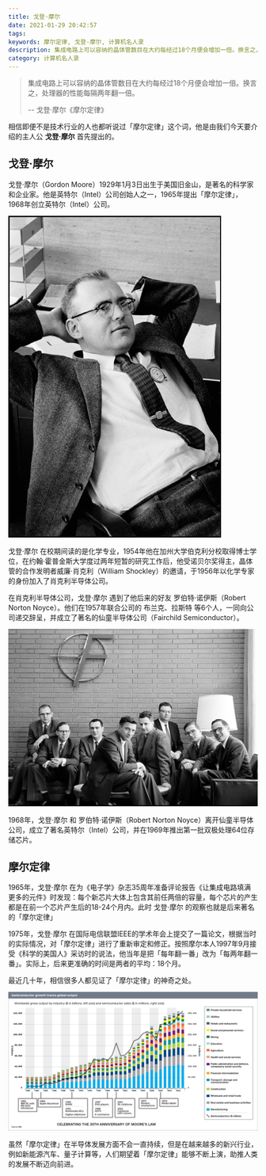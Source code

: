 ```yaml
---
title: 戈登·摩尔
date: 2021-01-29 20:42:57
tags:
keywords: 摩尔定律, 戈登·摩尔, 计算机名人录
description: 集成电路上可以容纳的晶体管数目在大约每经过18个月便会增加一倍。换言之，处理器的性能每隔两年翻一倍。
category: 计算机名人录
---
```


> 集成电路上可以容纳的晶体管数目在大约每经过18个月便会增加一倍。换言之，处理器的性能每隔两年翻一倍。
>
> -- 戈登·摩尔《摩尔定律》

相信即便不是技术行业的人也都听说过「摩尔定律」这个词，他是由我们今天要介绍的主人公 **戈登·摩尔** 首先提出的。

## 戈登·摩尔

戈登·摩尔（Gordon Moore）1929年1月3日出生于美国旧金山，是著名的科学家和企业家。他是英特尔（Intel）公司创始人之一，1965年提出「摩尔定律」，1968年创立英特尔（Intel）公司。

![](20210131-gordon-moore/gmoore.jpg)

戈登·摩尔 在校期间读的是化学专业，1954年他在加州大学伯克利分校取得博士学位，在约翰·霍普金斯大学度过两年短暂的研究工作后，他受诺贝尔奖得主，晶体管的合作发明者威廉·肖克利（William Shockley）的邀请，于1956年以化学专家的身份加入了肖克利半导体公司。

在肖克利半导体公司，戈登·摩尔 遇到了他后来的好友 罗伯特·诺伊斯（Robert Norton Noyce）。他们在1957年联合公司的 布兰克、拉斯特 等6个人，一同向公司递交辞呈，并成立了著名的仙童半导体公司（Fairchild Semiconductor）。

![](20210131-gordon-moore/The_Traitorous_Eight.jpg)

1968年，戈登·摩尔 和 罗伯特·诺伊斯（Robert Norton Noyce）离开仙童半导体公司，成立了著名英特尔（Intel）公司，并在1969年推出第一批双极处理64位存储芯片。

## 摩尔定律

1965年，戈登·摩尔 在为《电子学》杂志35周年准备评论报告《让集成电路填满更多的元件》时发现：每个新芯片大体上包含其前任两倍的容量，每个芯片的产生都是在前一个芯片产生后的18-24个月内。此时 戈登·摩尔 的观察也就是后来著名的「摩尔定律」

1975年，戈登·摩尔 在国际电信联盟IEEE的学术年会上提交了一篇论文，根据当时的实际情况，对「摩尔定律」进行了重新审定和修正。按照摩尔本人1997年9月接受《科学的美国人》采访时的说法，他当年是把「每年翻一番」改为「每两年翻一番」。实际上，后来更准确的时间是两者的平均：18个月。

最近几十年，相信很多人都见证了「摩尔定律」的神奇之处。

![](20210131-gordon-moore/moore_law.jpg)

虽然「摩尔定律」在半导体发展方面不会一直持续，但是在越来越多的新兴行业，例如新能源汽车、量子计算等，人们期望着「摩尔定律」能够不断上演，助推人类的发展不断迈向前进。